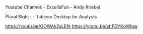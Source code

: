 Youtube Channel:
	- ExcelIsFun
	- Andy Kriebel

Plural Sight :
	- Tableau Desktop for Analysts

https://youtu.be/OOWAk2aLEfk
https://youtu.be/xhFDYKqWlqw
